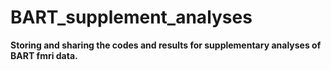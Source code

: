 # BART_supplement_analyses

**Storing and sharing the codes and results for supplementary analyses of BART fmri data.**
